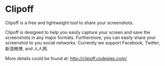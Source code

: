 Clipoff
=======

Clipoff is a free and lightweight tool to share your screenshots.

Clipoff is designed to help you easily capture your screen and save the screenshots in any major formats. Furthermore, you can easily share your screenshot to you social networks. Currently we support Facebook, Twitter, 新浪微博, and 人人网.

More details could be found at: http://clipoff.codeplex.com/
